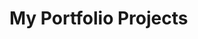 <!DOCTYPE html>
<html>
<head>
  <title>Usha Kukreja Full Stack Portfolio</title>
</head>
<body>
  <h1>My Portfolio Projects</h1>
  <ul id="project-list"></ul>
  <script>
    fetch('http://localhost:5000/api/projects')
      .then(res => res.json())
      .then(data => {
        const list = document.getElementById('project-list');
        data.forEach(project => {
          const li = document.createElement('li');
          li.textContent = project.title + ": " + project.description;
          list.appendChild(li);
        });
      });
  </script>
</body>
</html>
